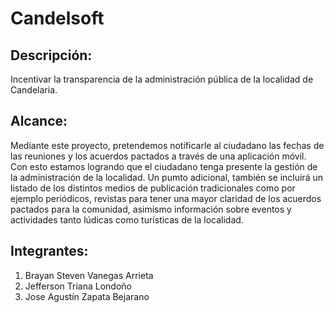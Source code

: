 # Candelsoft
## Descripción: 
Incentivar la transparencia de la administración pública de la localidad de Candelaria.
## Alcance: 
Mediante este proyecto, pretendemos notificarle al ciudadano las fechas de las reuniones y los acuerdos pactados a través de una aplicación móvil. Con esto estamos logrando que el ciudadano tenga presente la gestión de la administración de la localidad. Un pumto adicional, también se incluirá un listado de los distintos medios de publicación tradicionales como por ejemplo periódicos, revistas para tener una mayor claridad de los acuerdos pactados para la comunidad, asimismo información sobre eventos y actividades tanto lúdicas como turísticas de la localidad.
## Integrantes:
1. Brayan Steven Vanegas Arrieta
2. Jefferson Triana Londoño
3. Jose Agustín Zapata Bejarano
